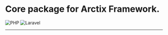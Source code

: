 # Core package for Arctix Framework.

![PHP](https://img.shields.io/badge/php-^8.1-%23777BB4.svg?style=for-the-badge&logo=php&logoColor=white)
![Laravel](https://img.shields.io/badge/laravel-^10.0-%23FF2D20.svg?style=for-the-badge&logo=laravel&logoColor=white)
___
